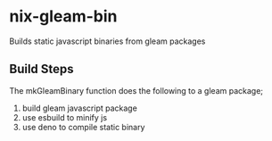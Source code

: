 # nix-gleam-bin
Builds static javascript binaries from gleam packages

## Build Steps
The mkGleamBinary function does the following to a gleam package;
1. build gleam javascript package
2. use esbuild to minify js
3. use deno to compile static binary
